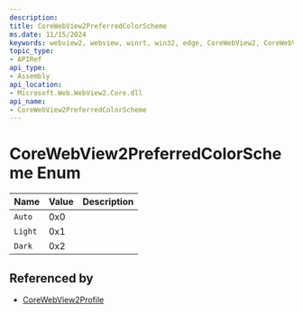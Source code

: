 ```yaml
---
description: 
title: CoreWebView2PreferredColorScheme
ms.date: 11/15/2024
keywords: webview2, webview, winrt, win32, edge, CoreWebView2, CoreWebView2Controller, browser control, edge html, CoreWebView2PreferredColorScheme
topic_type:
- APIRef
api_type:
- Assembly
api_location:
- Microsoft.Web.WebView2.Core.dll
api_name:
- CoreWebView2PreferredColorScheme
---
```


# CoreWebView2PreferredColorScheme Enum

| Name |  Value | Description |
|--|--|--|
|`Auto` | 0x0  |  |
|`Light` | 0x1  |  |
|`Dark` | 0x2  |  |


## Referenced by

- [CoreWebView2Profile](corewebview2profile.md)
